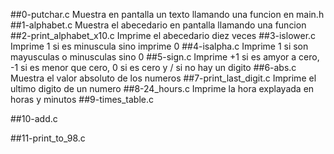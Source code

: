 ##0-putchar.c
Muestra en pantalla un texto llamando una funcion en main.h
##1-alphabet.c
Muestra el abecedario en pantalla llamando una funcion
##2-print_alphabet_x10.c
Imprime el abecedario diez veces
##3-islower.c
Imprime 1 si es minuscula sino imprime 0
##4-isalpha.c
Imprime 1 si son mayusculas o minusculas sino 0
##5-sign.c
Imprime  +1 si es amyor a cero, -1 si es menor que cero, 0 si es cero y / si no hay un digito
##6-abs.c
Muestra el valor absoluto de los numeros
##7-print_last_digit.c
Imprime el ultimo digito de un numero
##8-24_hours.c
Imprime la hora explayada en horas y minutos
##9-times_table.c

##10-add.c

##11-print_to_98.c

